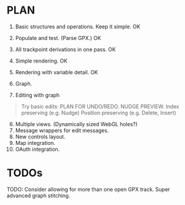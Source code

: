 # PLAN

1. Basic structures and operations. Keep it simple. OK
2. Populate and test. (Parse GPX.) OK
3. All trackpoint derivations in one pass. OK
3. Simple rendering. OK
4. Rendering with variable detail. OK
5. Graph.

6. Editing with graph
> Try basic edits:
> PLAN FOR UNDO/REDO.
> NUDGE PREVIEW.
> Index preserving (e.g. Nudge)
> Position preserving (e.g. Delete, Insert)

6. Multiple views. (Dynamically sized WebGL holes?)
7. Message wrappers for edit messages.
8. New controls layout.
9. Map integration.
9. OAuth integration.

# TODOs

TODO: Consider allowing for more than one open GPX track. 
        Super advanced graph stitching.

